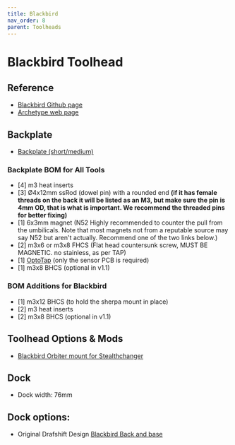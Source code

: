 ```yaml
---
title: Blackbird
nav_order: 8
parent: Toolheads
---
```

<!-- Use the page layout at TOC.md:  https://github.com/sdylewski/StealthChanger/blob/main/docs/TOC.md -->
# Blackbird Toolhead


## Reference
* [Blackbird Github page](https://github.com/Armchair-Heavy-Industries/Archetype/tree/main/Archetype%20-%20Blackbird)
* [Archetype web page](https://docs.armchairheavyindustries.com/docs/archetype)

## Backplate

* [Backplate (short/medium)](https://github.com/DraftShift/StealthChanger/tree/main/STLs/Backplates)

### Backplate BOM for All Tools

- [4] m3 heat inserts
- [3] Ø4x12mm ssRod (dowel pin) with a rounded end **(if it has female threads on the back it will be listed as an M3, but make sure the pin is 4mm OD, that is what is important. We recommend the threaded pins for better fixing)**
- [1] 6x3mm magnet (N52 Highly recommended to counter the pull from the umbilicals. Note that most magnets not from a reputable source may say N52 but aren't actually. Recommend one of the two links below.)
- [2] m3x6 or m3x8 FHCS (Flat head countersunk screw, MUST BE MAGNETIC. no stainless, as per TAP)
- [1] [OptoTap](https://s.click.aliexpress.com/e/_DEGsGTV) (only the sensor PCB is required)
- [1] m3x8 BHCS (optional in v1.1)

### BOM Additions for Blackbird
- [1] m3x12 BHCS (to hold the sherpa mount in place)
- [2] m3 heat inserts
- [2] m3x8 BHCS (optional in v1.1)


## Toolhead Options & Mods
* [Blackbird Orbiter mount for Stealthchanger](https://github.com/DraftShift/StealthChanger/tree/main/UserMods/jdmontgomer/Blackbird_Orbiter_Mount)

## Dock
* Dock width: 76mm

## Dock options:

* Original Drafshift Design [Blackbird Back and base](https://github.com/DraftShift/ModularDock/tree/main/STLs/Blackbird)
  

